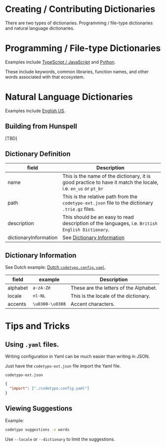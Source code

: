 # Creating / Contributing Dictionaries

There are two types of dictionaries. Programming / file-type dictionaries and natural language dictionaries.

# Programming / File-type Dictionaries

Examples include [TypeScript / JavaScript](../dictionaries/typescript) and [Python](../dictionaries/python).

These include keywords, common libraries, function names, and other words associated with that ecosystem.

# Natural Language Dictionaries

Examples include [English US](../dictionaries/en_US).

## Building from Hunspell

[TBD]

## Dictionary Definition

| field                 | Description                                                                                                  |
| --------------------- | ------------------------------------------------------------------------------------------------------------ |
| name                  | This is the name of the dictionary, it is good practice to have it match the locale, i.e. `en_us` or `pt_br` |
| path                  | This is the relative path from the `codetypo-ext.json` file to the dictionary `.trie.gz` files.                |
| description           | This should be an easy to read description of the languages, i.e. `British English Dictionary`.              |
| dictionaryInformation | See [Dictionary Information](#dictionaryinformation)                                                         |

## Dictionary Information

See Dutch example: [Dutch `codetypo.config.yaml`](./dictionaries/nl_NL/codetypo.config.yaml).

| field    | example         | Description                            |
| -------- | --------------- | -------------------------------------- |
| alphabet | `a-zA-Zé`       | These are the letters of the Alphabet. |
| locale   | `nl-NL`         | This is the locale of the dictionary.  |
| accents  | `\u0300-\u0308` | Accent characters.                     |

# Tips and Tricks

## Using `.yaml` files.

Writing configuration in Yaml can be much easier than writing in JSON.

Just have the `codetypo-ext.json` file import the Yaml file.

`codetypo-ext.json`

```json
{
  "import": ["./codetypo.config.yaml"]
}
```

## Viewing Suggestions

Example:

```sh
codetypo suggestions -v words
```

Use `--locale` or `--dictionary` to limit the suggestions.

<!--- codetypo:ignore dictionaryinformation -->
